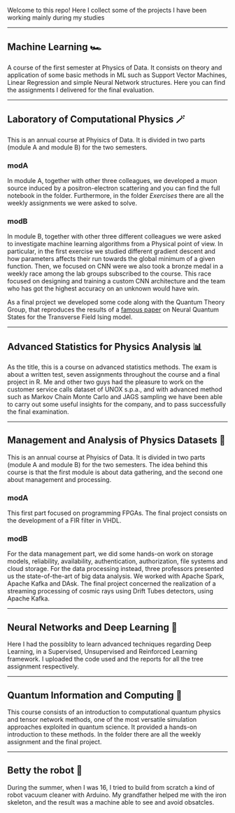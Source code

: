 Welcome to this repo! Here I collect some of the projects I have been working mainly during my studies

---

## Machine Learning 🏎
A course of the first semester at Physics of Data. It consists on theory and application of some basic methods in ML such as Support Vector Machines, Linear Regression and simple Neural Network structures. Here you can find the assignments I delivered for the final evaluation.

---

## Laboratory of Computational Physics 🪄
This is an annual course at Phyisics of Data. It is divided in two parts (module A and module B) for the two semesters. 

### modA
In module A, together with other three colleagues, we developed a muon source induced by a positron-electron scattering and you can find the full notebook in the folder. Furthermore, in the folder _Exercises_ there are all the weekly assignments we were asked to solve.

### modB
In module B, together with other three different colleagues we were asked to investigate machine learning algorithms from a Physical point of view. In particular, in the first exercise we studied different gradient descent and how parameters affects their run towards the global minimum of a given function. Then, we focused on CNN were we also took a bronze medal in a weekly race among the lab groups subscribed to the course. This race focused on designing and training a custom CNN architecture and the team who has got the highest accuracy on an unknown would have win.

As a final project we developed some code along with the Quantum Theory Group, that reproduces the results of a [famous paper](https://www.science.org/doi/10.1126/science.aag2302) on Neural Quantum States for the Transverse Field Ising model.

---

## Advanced Statistics for Physics Analysis 📊
As the title, this is a course on advanced statistics methods. The exam is about a written test, seven assignments throughout the course and a final project in R. Me and other two guys had the pleasure to work on the customer service calls dataset of UNOX s.p.a., and with advanced method such as Markov Chain Monte Carlo and JAGS sampling we have been able to carry out some useful insights for the company, and to pass successfully the final examination.

---

## Management and Analysis of Physics Datasets 💾
This is an annual course at Phyisics of Data. It is divided in two parts (module A and module B) for the two semesters. The idea behind this course is that the first module is about data gathering, and the second one about management and processing.

### modA
This first part focused on programming FPGAs. The final project consists on the development of a FIR filter in VHDL.

### modB
For the data management part, we did some hands-on work on storage models, reliability, availability, authentication, authorization, file systems and cloud storage.
For the data processing instead, three professors presented us the state-of-the-art of big data analysis. We worked with Apache Spark, Apache Kafka and DAsk. The final project concerned the realization of a streaming processing of cosmic rays using Drift Tubes detectors, using Apache Kafka.

---

## Neural Networks and Deep Learning 🧠
Here I had the possiblity to learn advanced techniques regarding Deep Learning, in a Supervised, Unsupervised and Reinforced Learning framework. I uploaded the code used and the reports for all the tree assignment respectively.

---

## Quantum Information and Computing 🔮
This course consists of an introduction to computational quantum physics and tensor network methods, one of the most versatile simulation approaches exploited in quantum science. It provided a hands-on introduction to these methods. In the folder there are all the weekly assignment and the final project.

---


## Betty the robot 🤖
During the summer, when I was 16, I tried to build from scratch a kind of robot vacuum cleaner with Arduino. My grandfather helped me with the iron skeleton, and the result was a machine able to see and avoid obsatcles.
